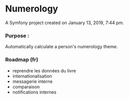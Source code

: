 Numerology
============

A Symfony project created on January 13, 2019, 7:44 pm.

### Purpose :
Automatically calculate a person's numerology theme.

### Roadmap (fr)
- reprendre les données du livre
- internationalisation
- messagerie interne
- comparaison
- notifications internes